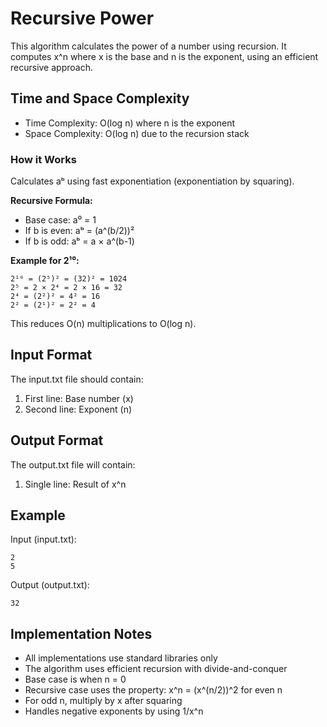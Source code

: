 # Recursive Power

This algorithm calculates the power of a number using recursion. It computes x^n where x is the base and n is the exponent, using an efficient recursive approach.

## Time and Space Complexity

- Time Complexity: O(log n) where n is the exponent
- Space Complexity: O(log n) due to the recursion stack

### How it Works
Calculates aᵇ using fast exponentiation (exponentiation by squaring).

**Recursive Formula:**
- Base case: a⁰ = 1
- If b is even: aᵇ = (a^(b/2))²
- If b is odd: aᵇ = a × a^(b-1)

**Example for 2¹⁰:**
```
2¹⁰ = (2⁵)² = (32)² = 1024
2⁵ = 2 × 2⁴ = 2 × 16 = 32
2⁴ = (2²)² = 4² = 16
2² = (2¹)² = 2² = 4
```

This reduces O(n) multiplications to O(log n).
## Input Format

The input.txt file should contain:
1. First line: Base number (x)
2. Second line: Exponent (n)


## Output Format

The output.txt file will contain:
1. Single line: Result of x^n

## Example

Input (input.txt):
```
2
5
```

Output (output.txt):
```
32
```

## Implementation Notes

- All implementations use standard libraries only
- The algorithm uses efficient recursion with divide-and-conquer
- Base case is when n = 0
- Recursive case uses the property: x^n = (x^(n/2))^2 for even n
- For odd n, multiply by x after squaring
- Handles negative exponents by using 1/x^n 